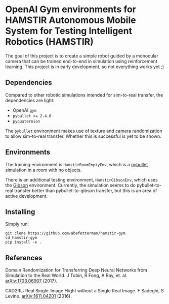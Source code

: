 # OpenAI Gym environments for HAMSTIR Autonomous Mobile System for Testing Intelligent Robotics (HAMSTIR)

The goal of this project is to create a simple robot guided by a monocular camera
that can be trained end-to-end in simulation using reinforcement learning. This 
project is in early development, so not everything works yet ;) 

## Dependencies

Compared to other robotic simulations intended for sim-to-real transfer, the
dependencies are light:

*  OpenAI `gym`
*  `pybullet >= 2.4.0`
*  `pyquaternion`

The `pybullet` environment makes use of texture and camera randomization to allow
sim-to-real transfer. Whether this is successful is yet to be shown.

##  Environments

The training environment is `HamstirRoomEmptyEnv`, which is a 
[pybullet](https://github.com/bulletphysics/bullet3) simulation in a room with 
no objects. 

There is an additional testing environment, `HamstirGibsonEnv`, which uses the 
[Gibson](https://github.com/StanfordVL/GibsonEnv) environment. Currently, the simulation
seems to do pybullet-to-real transfer better than pybullet-to-gibson transfer, but
this is an area of active development.

## Installing

Simply run:

```
git clone https://github.com/abefetterman/hamstir-gym
cd hamstir-gym
pip install -e .
```

 ## References
 
Domain Randomization for Transferring Deep Neural Networks from Simulation to the Real World. 
J Tobin, R Fong, A Ray, et. al. 
[arXiv:1703.06907](https://arxiv.org/abs/1703.06907) (2017).

CAD2RL: Real Single-Image Flight without a Single Real Image.
F Sadeghi, S Levine.
[arXiv:1611.04201](https://arxiv.org/abs/1611.04201) (2016).



